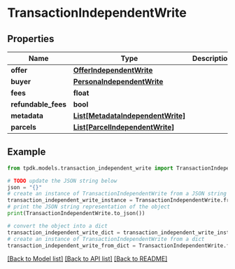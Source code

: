 # TransactionIndependentWrite



## Properties

Name | Type | Description | Notes
------------ | ------------- | ------------- | -------------
**offer** | [**OfferIndependentWrite**](OfferIndependentWrite.md) |  | 
**buyer** | [**PersonaIndependentWrite**](PersonaIndependentWrite.md) |  | 
**fees** | **float** |  | [optional] 
**refundable_fees** | **bool** |  | [optional] 
**metadata** | [**List[MetadataIndependentWrite]**](MetadataIndependentWrite.md) |  | [optional] 
**parcels** | [**List[ParcelIndependentWrite]**](ParcelIndependentWrite.md) |  | [optional] 

## Example

```python
from tpdk.models.transaction_independent_write import TransactionIndependentWrite

# TODO update the JSON string below
json = "{}"
# create an instance of TransactionIndependentWrite from a JSON string
transaction_independent_write_instance = TransactionIndependentWrite.from_json(json)
# print the JSON string representation of the object
print(TransactionIndependentWrite.to_json())

# convert the object into a dict
transaction_independent_write_dict = transaction_independent_write_instance.to_dict()
# create an instance of TransactionIndependentWrite from a dict
transaction_independent_write_from_dict = TransactionIndependentWrite.from_dict(transaction_independent_write_dict)
```
[[Back to Model list]](../README.md#documentation-for-models) [[Back to API list]](../README.md#documentation-for-api-endpoints) [[Back to README]](../README.md)


